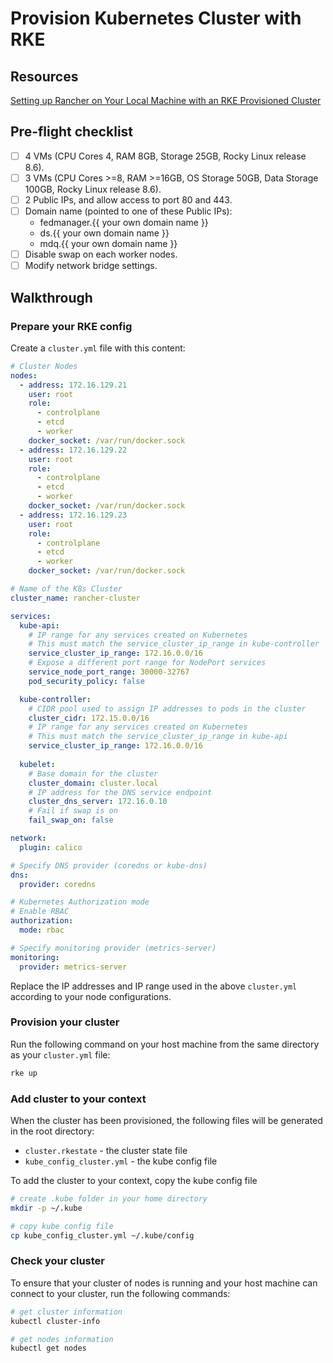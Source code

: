 # Provision Kubernetes Cluster with RKE

## Resources
[Setting up Rancher on Your Local Machine with an RKE Provisioned Cluster](https://community.suse.com/posts/setting-up-rancher-on-your-local-machine-with-an-rke-provisioned-cluster)

## Pre-flight checklist
- [ ] 4 VMs (CPU Cores 4, RAM 8GB, Storage 25GB, Rocky Linux release 8.6).
- [ ] 3 VMs (CPU Cores >=8, RAM >=16GB, OS Storage 50GB, Data Storage 100GB, Rocky Linux release 8.6).
- [ ] 2 Public IPs, and allow access to port 80 and 443.
- [ ] Domain name (pointed to one of these Public IPs):
  - fedmanager.{{ your own domain name }}
  - ds.{{ your own domain name }}
  - mdq.{{ your own domain name }}
- [ ] Disable swap on each worker nodes.
- [ ] Modify network bridge settings.

## Walkthrough

### Prepare your RKE config
Create a `cluster.yml` file with this content:
```yaml
# Cluster Nodes
nodes:
  - address: 172.16.129.21
    user: root
    role: 
      - controlplane
      - etcd
      - worker
    docker_socket: /var/run/docker.sock
  - address: 172.16.129.22
    user: root
    role:
      - controlplane
      - etcd
      - worker
    docker_socket: /var/run/docker.sock
  - address: 172.16.129.23
    user: root
    role:
      - controlplane
      - etcd
      - worker
    docker_socket: /var/run/docker.sock

# Name of the K8s Cluster
cluster_name: rancher-cluster

services:
  kube-api:
    # IP range for any services created on Kubernetes
    # This must match the service_cluster_ip_range in kube-controller
    service_cluster_ip_range: 172.16.0.0/16
    # Expose a different port range for NodePort services
    service_node_port_range: 30000-32767    
    pod_security_policy: false

  kube-controller:
    # CIDR pool used to assign IP addresses to pods in the cluster
    cluster_cidr: 172.15.0.0/16
    # IP range for any services created on Kubernetes
    # This must match the service_cluster_ip_range in kube-api
    service_cluster_ip_range: 172.16.0.0/16
  
  kubelet:
    # Base domain for the cluster
    cluster_domain: cluster.local
    # IP address for the DNS service endpoint
    cluster_dns_server: 172.16.0.10
    # Fail if swap is on
    fail_swap_on: false

network:
  plugin: calico

# Specify DNS provider (coredns or kube-dns)
dns:
  provider: coredns

# Kubernetes Authorization mode
# Enable RBAC
authorization:
  mode: rbac

# Specify monitoring provider (metrics-server)
monitoring:
  provider: metrics-server
```
Replace the IP addresses and IP range used in the above `cluster.yml` according to your node configurations.

### Provision your cluster
Run the following command on your host machine from the same directory as your `cluster.yml` file:
```sh
rke up
```

### Add cluster to your context
When the cluster has been provisioned, the following files will be generated in the root directory:
- `cluster.rkestate` - the cluster state file
- `kube_config_cluster.yml` - the kube config file

To add the cluster to your context, copy the kube config file
```sh
# create .kube folder in your home directory
mkdir -p ~/.kube

# copy kube config file
cp kube_config_cluster.yml ~/.kube/config
```

### Check your cluster
To ensure that your cluster of nodes is running and your host machine can connect to your cluster, run the following commands:
```sh
# get cluster information
kubectl cluster-info

# get nodes information
kubectl get nodes
```